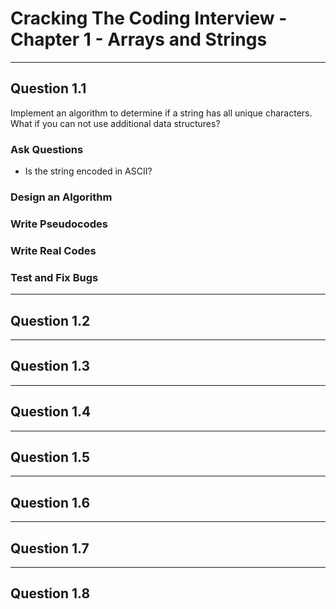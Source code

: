 # Cracking The Coding Interview - Chapter 1 - Arrays and Strings

---
## Question 1.1

Implement an algorithm to determine if a string has all unique characters. What if you can not use additional data structures?

### Ask Questions

 * Is the string encoded in ASCII?

### Design an Algorithm

### Write Pseudocodes

### Write Real Codes

### Test and Fix Bugs

---

## Question 1.2


---

## Question 1.3

---

## Question 1.4

---

## Question 1.5

---

## Question 1.6

---

## Question 1.7

---

## Question 1.8
